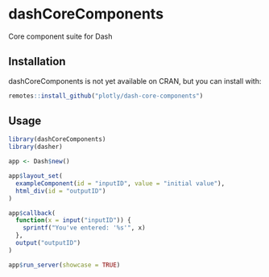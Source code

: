 # dashCoreComponents

Core component suite for Dash

## Installation

dashCoreComponents is not yet available on CRAN, but you can install with:

```r
remotes::install_github("plotly/dash-core-components")
```

## Usage

```r
library(dashCoreComponents)
library(dasher)

app <- Dash$new()

app$layout_set(
  exampleComponent(id = "inputID", value = "initial value"),
  html_div(id = "outputID")
)

app$callback(
  function(x = input("inputID")) {
    sprintf("You've entered: '%s'", x)
  },
  output("outputID")
)

app$run_server(showcase = TRUE)
```
